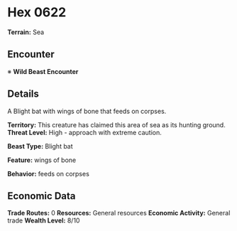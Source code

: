 # Hex 0622

**Terrain:** Sea

## Encounter
※ **Wild Beast Encounter**

## Details
A Blight bat with wings of bone that feeds on corpses.

**Territory:** This creature has claimed this area of sea as its hunting ground.
**Threat Level:** High - approach with extreme caution.

**Beast Type:** Blight bat

**Feature:** wings of bone

**Behavior:** feeds on corpses

## Economic Data
**Trade Routes:** 0
**Resources:** General resources
**Economic Activity:** General trade
**Wealth Level:** 8/10
